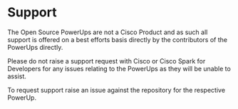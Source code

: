 # Support
The Open Source PowerUps are not a Cisco Product and as such all support is offered on a best efforts basis directly by the contributors of the PowerUps directly. 

Please do not raise a support request with Cisco or Cisco Spark for Developers for any issues relating to the PowerUps as they will be unable to assist.

To request support raise an issue against the repository for the respective PowerUp.


